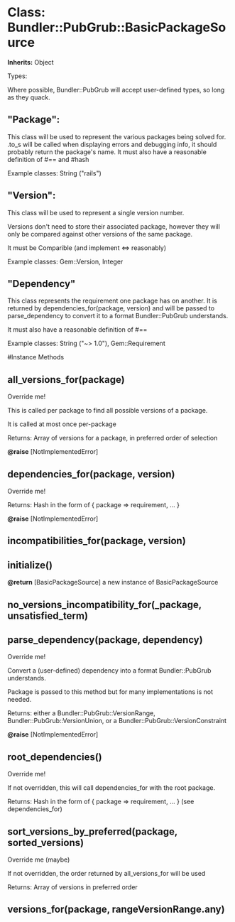 # Class: Bundler::PubGrub::BasicPackageSource
**Inherits:** Object
    

Types:

Where possible, Bundler::PubGrub will accept user-defined types, so long as
they quack.

## "Package":

This class will be used to represent the various packages being solved for.
.to_s will be called when displaying errors and debugging info, it should
probably return the package's name. It must also have a reasonable definition
of #== and #hash

Example classes: String ("rails")

## "Version":

This class will be used to represent a single version number.

Versions don't need to store their associated package, however they will only
be compared against other versions of the same package.

It must be Comparible (and implement <=> reasonably)

Example classes: Gem::Version, Integer

## "Dependency"

This class represents the requirement one package has on another. It is
returned by dependencies_for(package, version) and will be passed to
parse_dependency to convert it to a format Bundler::PubGrub understands.

It must also have a reasonable definition of #==

Example classes: String ("~> 1.0"), Gem::Requirement



#Instance Methods
## all_versions_for(package) [](#method-i-all_versions_for)
Override me!

This is called per package to find all possible versions of a package.

It is called at most once per-package

Returns: Array of versions for a package, in preferred order of selection

**@raise** [NotImplementedError] 

## dependencies_for(package, version) [](#method-i-dependencies_for)
Override me!

Returns: Hash in the form of { package => requirement, ... }

**@raise** [NotImplementedError] 

## incompatibilities_for(package, version) [](#method-i-incompatibilities_for)

## initialize() [](#method-i-initialize)

**@return** [BasicPackageSource] a new instance of BasicPackageSource

## no_versions_incompatibility_for(_package, unsatisfied_term) [](#method-i-no_versions_incompatibility_for)

## parse_dependency(package, dependency) [](#method-i-parse_dependency)
Override me!

Convert a (user-defined) dependency into a format Bundler::PubGrub
understands.

Package is passed to this method but for many implementations is not needed.

Returns: either a Bundler::PubGrub::VersionRange,
Bundler::PubGrub::VersionUnion, or a
    Bundler::PubGrub::VersionConstraint

**@raise** [NotImplementedError] 

## root_dependencies() [](#method-i-root_dependencies)
Override me!

If not overridden, this will call dependencies_for with the root package.

Returns: Hash in the form of { package => requirement, ... } (see
dependencies_for)

## sort_versions_by_preferred(package, sorted_versions) [](#method-i-sort_versions_by_preferred)
Override me (maybe)

If not overridden, the order returned by all_versions_for will be used

Returns: Array of versions in preferred order

## versions_for(package, rangeVersionRange.any) [](#method-i-versions_for)

